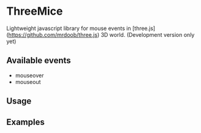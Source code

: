# ThreeMice

Lightweight javascript library for mouse events in [three.js] (https://github.com/mrdoob/three.js) 3D world. (Development version only yet)

## Available events

* mouseover
* mouseout

## Usage

## Examples
